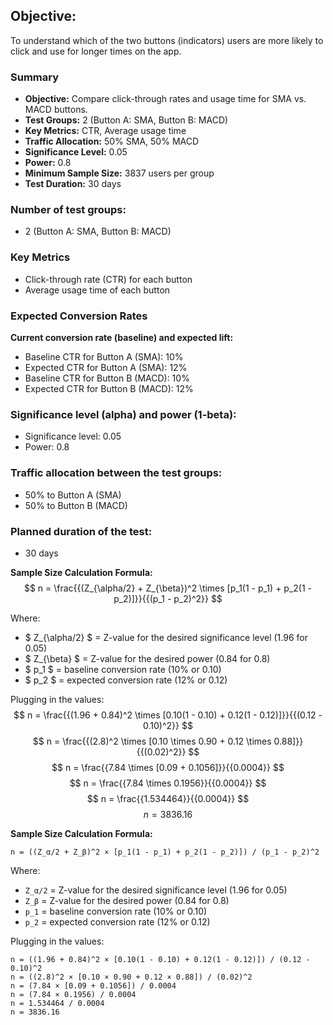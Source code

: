 
## **Objective:**
To understand which of the two buttons (indicators) users are more likely to click and use for longer times on the app.

### Summary

- **Objective:** Compare click-through rates and usage time for SMA vs. MACD buttons.
- **Test Groups:** 2 (Button A: SMA, Button B: MACD)
- **Key Metrics:** CTR, Average usage time
- **Traffic Allocation:** 50% SMA, 50% MACD
- **Significance Level:** 0.05
- **Power:** 0.8
- **Minimum Sample Size:** 3837 users per group
- **Test Duration:** 30 days

### **Number of test groups:**
- 2 (Button A: SMA, Button B: MACD)

### Key Metrics

- Click-through rate (CTR) for each button
- Average usage time of each button

### Expected Conversion Rates

**Current conversion rate (baseline) and expected lift:**
- Baseline CTR for Button A (SMA): 10%
- Expected CTR for Button A (SMA): 12%
- Baseline CTR for Button B (MACD): 10%
- Expected CTR for Button B (MACD): 12%

### **Significance level (alpha) and power (1-beta):**
- Significance level: 0.05
- Power: 0.8

### **Traffic allocation between the test groups:**
- 50% to Button A (SMA)
- 50% to Button B (MACD)

### **Planned duration of the test:**
- 30 days

**Sample Size Calculation Formula:**
$$ n = \frac{{(Z_{\alpha/2} + Z_{\beta})^2 \times [p_1(1 - p_1) + p_2(1 - p_2)]}}{{(p_1 - p_2)^2}} $$

Where:
- $ Z_{\alpha/2} $ = Z-value for the desired significance level (1.96 for 0.05)
- $ Z_{\beta} $ = Z-value for the desired power (0.84 for 0.8)
- $ p_1 $ = baseline conversion rate (10% or 0.10)
- $ p_2 $ = expected conversion rate (12% or 0.12)

Plugging in the values:
$$ n = \frac{{(1.96 + 0.84)^2 \times [0.10(1 - 0.10) + 0.12(1 - 0.12)]}}{{(0.12 - 0.10)^2}} $$
$$ n = \frac{{(2.8)^2 \times [0.10 \times 0.90 + 0.12 \times 0.88]}}{{(0.02)^2}} $$
$$ n = \frac{{7.84 \times [0.09 + 0.1056]}}{{0.0004}} $$
$$ n = \frac{{7.84 \times 0.1956}}{{0.0004}} $$
$$ n = \frac{{1.534464}}{{0.0004}} $$
$$ n = 3836.16 $$


**Sample Size Calculation Formula:**

```
n = ((Z_α/2 + Z_β)^2 × [p_1(1 - p_1) + p_2(1 - p_2)]) / (p_1 - p_2)^2
```

Where:
- `Z_α/2` = Z-value for the desired significance level (1.96 for 0.05)
- `Z_β` = Z-value for the desired power (0.84 for 0.8)
- `p_1` = baseline conversion rate (10% or 0.10)
- `p_2` = expected conversion rate (12% or 0.12)

Plugging in the values:

```
n = ((1.96 + 0.84)^2 × [0.10(1 - 0.10) + 0.12(1 - 0.12)]) / (0.12 - 0.10)^2
n = ((2.8)^2 × [0.10 × 0.90 + 0.12 × 0.88]) / (0.02)^2
n = (7.84 × [0.09 + 0.1056]) / 0.0004
n = (7.84 × 0.1956) / 0.0004
n = 1.534464 / 0.0004
n = 3836.16
```


